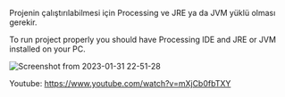 Projenin çalıştırılabilmesi için Processing ve JRE ya da JVM yüklü olması gerekir.

To run project properly you should have Processing IDE and JRE or JVM installed on your PC. 

![Screenshot from 2023-01-31 22-51-28](https://user-images.githubusercontent.com/60985286/215869070-bc9a672d-5e2e-4652-88cd-9da3336fb486.png)



Youtube: https://www.youtube.com/watch?v=mXjCb0fbTXY
